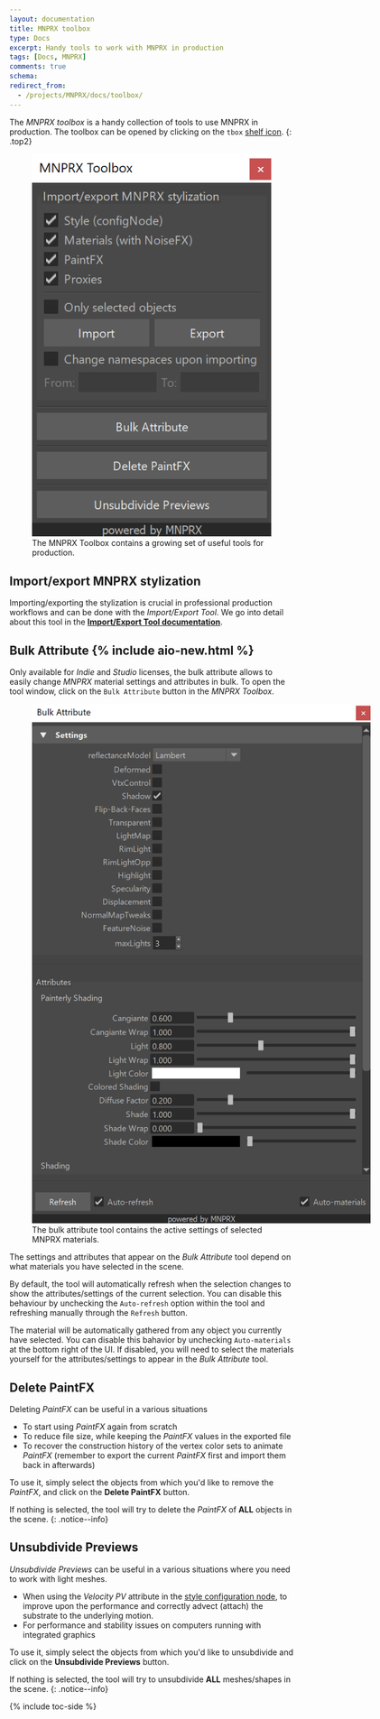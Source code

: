 ```yaml
---
layout: documentation
title: MNPRX toolbox
type: Docs
excerpt: Handy tools to work with MNPRX in production
tags: [Docs, MNPRX]
comments: true
schema:
redirect_from:
  - /projects/MNPRX/docs/toolbox/
---
```


The _MNPRX toolbox_ is a handy collection of tools to use MNPRX in production. The toolbox can be opened by clicking on the `tbox` [shelf icon](../shelf).
{: .top2}

<figure class="align-center">
	<img src="/images/MNPRX/tbox.png" alt="MNPRX Toolbox" style="max-width:100%;">
	<figcaption>The MNPRX Toolbox contains a growing set of useful tools for production.</figcaption>
</figure>

## Import/export MNPRX stylization
Importing/exporting the stylization is crucial in professional production workflows and can be done with the _Import/Export Tool_. We go into detail about this tool in the [**Import/Export Tool documentation**](../import-export/).

## Bulk Attribute {% include aio-new.html %}
Only available for _Indie_ and _Studio_ licenses, the bulk attribute allows to easily change _MNPRX_ material settings and attributes in bulk. To open the tool window, click on the `Bulk Attribute` button in the _MNPRX Toolbox_.

<figure class="align-center">
	<img src="/images/MNPRX/bulkAttribute.png" alt="Bulk attribute tool" style="max-width:600px;">
	<figcaption>The bulk attribute tool contains the active settings of selected MNPRX materials.</figcaption>
</figure>

The settings and attributes that appear on the _Bulk Attribute_ tool depend on what materials you have selected in the scene.

By default, the tool will automatically refresh when the selection changes to show the attributes/settings of the current selection. You can disable this behaviour by unchecking the `Auto-refresh` option within the tool and refreshing manually through the `Refresh` button.

The material will be automatically gathered from any object you currently have selected. You can disable this bahavior by unchecking `Auto-materials` at the bottom right of the UI. If disabled, you will need to select the materials yourself for the attributes/settings to appear in the _Bulk Attribute_ tool.

## Delete PaintFX
Deleting _PaintFX_ can be useful in a various situations
* To start using _PaintFX_ again from scratch
* To reduce file size, while keeping the _PaintFX_ values in the exported file
* To recover the construction history of the vertex color sets to animate _PaintFX_ (remember to export the current _PaintFX_ first and import them back in afterwards)

To use it, simply select the objects from which you'd like to remove the _PaintFX_, and click on the **Delete PaintFX** button.

If nothing is selected, the tool will try to delete the _PaintFX_ of **ALL** objects in the scene.
{: .notice--info}

## Unsubdivide Previews
_Unsubdivide Previews_ can be useful in a various situations where you need to work with light meshes.
* When using the _Velocity PV_ attribute in the [style configuration node](../config/#velocity-pv), to improve upon the performance and correctly advect (attach) the substrate to the underlying motion.
* For performance and stability issues on computers running with integrated graphics

To use it, simply select the objects from which you'd like to unsubdivide and click on the **Unsubdivide Previews** button.

If nothing is selected, the tool will try to unsubdivide **ALL** meshes/shapes in the scene.
{: .notice--info}

{% include toc-side %}
